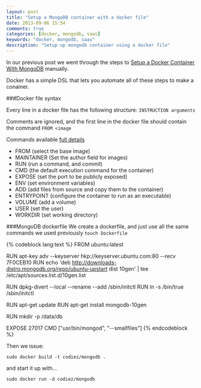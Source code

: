 ```yaml
---
layout: post
title: "Setup a MongoDB container with a docker file"
date: 2013-09-06 15:54
comments: true
categories: [docker, mongodb, saas]
keywords: "docker, mongodb, saas"
description: "Setup up mongodb container using a docker file"
---
```

In our previous post we went through the steps to [Setup a Docker Container With MongoDB](/2013/09/setup-a-docker-container-with-mongodb/) manually. 

Docker has a simple DSL that lets you automate all of these steps to make a conainer.

###Docker file syntax

Every line in a docker file has the following structure: `INSTRUCTION arguments`

Comments are ignored, and the first line in the docker file should contain the command `FROM <image`

Commands available [full details](http://docs.docker.io/en/latest/use/builder/)

- FROM (select the base image)
- MAINTAINER (Set the author field for images)
- RUN (run a command, and commit)
- CMD (the default execution command for the container)
- EXPOSE (set the port to be publicly exposed)
- ENV (set environment variables)
- ADD (add files from source and copy them to the container)
- ENTRYPOINT (configure the container to run as an executable)
- VOLUME (add a volume)
- USER (set the user)
- WORKDIR (set working directory)

###MongoDB dockerfile
We create a dockerfile, and just use all the same commands we used previously `touch Dockerfile`

{% codeblock lang:text %}
FROM ubuntu:latest

RUN apt-key adv --keyserver hkp://keyserver.ubuntu.com:80 --recv 7F0CEB10
RUN echo 'deb http://downloads-distro.mongodb.org/repo/ubuntu-upstart dist 10gen' | tee /etc/apt/sources.list.d/10gen.list

RUN dpkg-divert --local --rename --add /sbin/initctl
RUN ln -s /bin/true /sbin/initctl

RUN apt-get update
RUN apt-get install mongodb-10gen

RUN mkdir -p /data/db

EXPOSE 27017
CMD ["usr/bin/mongod", "--smallfiles"]
{% endcodeblock %}

Then we issue:

`sudo docker build -t codiez/mongodb .`

and start it up with...

`sudo docker run -d codiez/mongodb`
